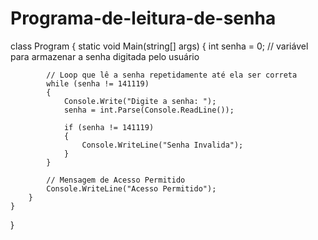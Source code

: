 # Programa-de-leitura-de-senha
 class Program
    {
        static void Main(string[] args)
        {
            int senha = 0; // variável para armazenar a senha digitada pelo usuário

            // Loop que lê a senha repetidamente até ela ser correta
            while (senha != 141119)
            {
                Console.Write("Digite a senha: ");
                senha = int.Parse(Console.ReadLine());

                if (senha != 141119)
                {
                    Console.WriteLine("Senha Invalida");
                }
            }

            // Mensagem de Acesso Permitido
            Console.WriteLine("Acesso Permitido");
        }
    }
}
